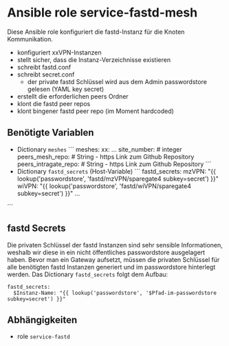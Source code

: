# Ansible role service-fastd-mesh

Diese Ansible role konfiguriert die fastd-Instanz für die Knoten Kommunikation.

- konfiguriert xxVPN-Instanzen
- stellt sicher, dass die Instanz-Verzeichnisse existieren
- schreibt fastd.conf
- schreibt secret.conf
  - der private fastd Schlüssel wird aus dem Admin passwordstore gelesen (YAML key secret)
- erstellt die erforderlichen peers Ordner
- klont die fastd peer repos
- klont bingener fastd peer repo (im Moment hardcoded)

## Benötigte Variablen

- Dictionary `meshes`
´´´
meshes:
  xx:
...
    site_number: # integer
    peers_mesh_repo: # String - https Link zum Github Repository
    peers_intragate_repo: # String - https Link zum Github Repository
´´´
- Dictionary `fastd_secrets` (Host-Variable)
´´´
fastd_secrets:
  mzVPN: "{{ lookup('passwordstore', 'fastd/mzVPN/sparegate4 subkey=secret') }}"
  wiVPN: "{{ lookup('passwordstore', 'fastd/wiVPN/sparegate4 subkey=secret') }}"
  ...

´´´

## fastd Secrets

Die privaten Schlüssel der fastd Instanzen sind sehr sensible Informationen, weshalb wir diese in ein nicht öffentliches passwordstore ausgelagert haben.
Bevor man ein Gateway aufsetzt, müssen die privaten Schlüssel für alle benötigten fastd Instanzen generiert und im passwordstore hinterlegt werden.
Das Dictionary `fastd_secrets` folgt dem Aufbau:
```
fastd_secrets:
  $Instanz-Name: "{{ lookup('passwordstore', '$Pfad-im-passwordstore subkey=secret') }}"
```

## Abhängigkeiten

- role `service-fastd`
